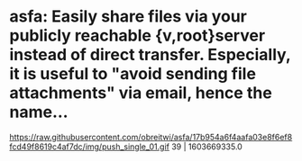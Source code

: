 # asfa: Easily share files via your publicly reachable {v,root}server instead of direct transfer. Especially, it is useful to "avoid sending file attachments" via email, hence the name…
https://raw.githubusercontent.com/obreitwi/asfa/17b954a6f4aafa03e8f6ef8fcd49f8619c4af7dc/img/push_single_01.gif
39 | 1603669335.0

